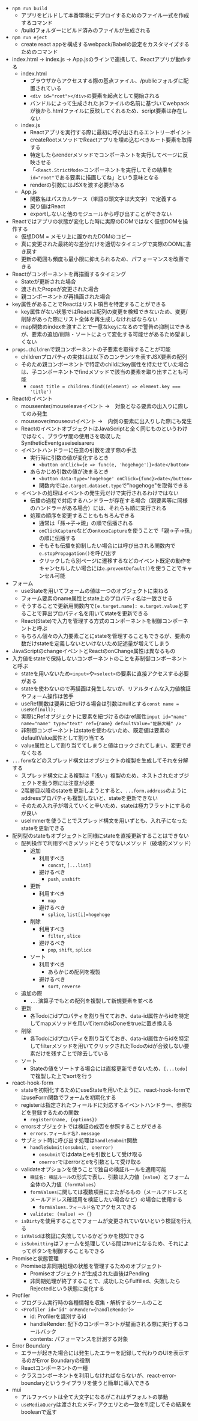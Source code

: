 - `npm run build`
  - アプリをビルドして本番環境にデプロイするためのファイル一式を作成するコマンド
  - /buildフォルダーにビルド済みのファイルが生成される
- `npm run eject`
  - create react appを構成するwebpack/Babelの設定をカスタマイズするためのコマンド
- index.html → index.js → App.jsのラインで連携して、Reactアプリが動作する
  - index.html
    - ブラウザからアクセスする際の基点ファイル、/publicフォルダに配置されている
    - `<div id="root"></div>`の要素を起点として開始される
    - バンドルによって生成された.jsファイルの名前に基づいてwebpackが後から.htmlファイルに反映してくれるため、script要素は存在しない
  - index.js
    - Reactアプリを実行する際に最初に呼び出されるエントリーポイント
    - createRootメソッドでReactアプリを埋め込むべきルート要素を取得する
    - 特定したらrenderメソッドでコンポーネントを実行してページに反映させる
    - 「`<React.StrictMode>`コンポーネントを実行してその結果を`id="root"`である要素に描画してね」という意味となる
    - renderの引数にはJSXを渡す必要がある
  - App.js
    - 関数名はパスカルケース（単語の頭文字は大文字）で定義する
    - 戻り値はReact
    - exportしないと他のモジュールから呼び出すことができない
- Reactではアプリの状態が変化した時に実際のDOMではなく仮想DOMを操作する
  - 仮想DOM = メモリ上に置かれたDOMのコピー
  - 真に変更された最終的な差分だけを適切なタイミングで実際のDOMに書き戻す
  - 更新の範囲も頻度も最小限に抑えられるため、パフォーマンスを改善できる
- Reactがコンポーネントを再描画するタイミング
  - Stateが更新された場合
  - 渡されたPropsが変更された場合
  - 親コンポーネントが再描画された場合
- key属性があることでReactはリスト項目を特定することができる
  - key属性がない状態ではReactは配列の変更を検知できないため、変更/削除があった際にリスト全体を再生成しなければならない
  - map関数のindexを渡すことで一意なkeyになるので警告の抑制はできるが、要素の追加/削除・ソートによって変化する可能せがあるため望ましくない
- `props.children`で親コンポーネントの子要素を取得することが可能
  - childrenプロパティの実体はは以下のコンテンツを表すJSX要素の配列
  - そのため親コンポーネントで特定のchildにkey属性を持たせていた場合は、子コンポーネントでfindメソッドで該当の要素を取り出すことも可能
    - `const title = children.find((element) => element.key === 'title')`
- Reactのイベント
  - mouseenter/mouseleaveイベント →　対象となる要素の出入りに際してのみ発生
  - mouseover/mouseoutイベント →　内側の要素に出入りした際にも発生
  - ReactのイベントオブジェクトはJavaScriptと全く同じものというわけではなく、ブラウザ間の使用さを吸収したSyntheticEventgaseiseisareru
  - イベントハンドラーに任意の引数を渡す際の手法
    - 実行時に引数の値が変化するとき
      - `<button onClick={e => func(e, 'hogehoge')}>date</button>`
    - あらかじめ引数の値が決まるとき
      - `<button data-type='hogehoge' onClick={func}>date</button>`
      - 関数内では`e.target.dataset.type`で"hogehoge"を取得できる
  - イベントの処理はイベントの発生元だけで実行されるわけではない
    - 伝播の過程で対応するハンドラーが存在する場合（親要素等に同様のハンドラーがある場合）には、それらも順に実行される
    - 処理の順序を変更することももちろんできる
      - 通常は「孫→子→親」の順で伝播される
      - `onClickCapture`などの`onXxxxCapture`を使うことで「親→子→孫」の順に伝播する
      - そもそも伝播を抑制したい場合には呼び出される関数内で`e.stopPropagation()`を呼び出す
      - クリックしたら別ページに遷移するなどのイベント既定の動作をキャンセルしたい場合には`e.preventDefault()`を使うことでキャンセル可能
- フォーム
  - useStateを用いてフォームの値は一つのオブジェクトに束ねる
  - フォーム要素のname属性とstate上のプロパティ名は一致させる
  - そうすることで更新用関数内で`[e.target.name]: e.target.value`とすることで算出プロパティ名を用いてstateを更新できる
  - React(State)で入力を管理する方式のコンポーネントを制御コンポーネントと呼ぶ
  - もちろん個々の入力要素ごとにstateを管理することもできるが、要素の数だけstateを定義しないといけないため記述量が増えてしまう
- JavaScriptのchangeイベントとReactのonChange属性は異なるもの
- 入力値をstateで保持しないコンポーネントのことを非制御コンポーネントと呼ぶ
  - stateを用いないため`<input>`や`<select>`の要素に直接アクセスする必要がある
  - stateを使わないので再描画は発生しないが、リアルタイムな入力値検証やフォーム操作は苦手
  - useRef関数は要素に紐づける場合は引数はnullとする`const name = useRef(null);`
  - 実際にRefオブジェクトに要素を紐づけるのはref属性`input id="name" name="name" type="text" ref={name} defaultValue="佐藤大輔" />`
  - 非制御コンポーネントはstateを使わないため、既定値は要素のdefaultValue属性として割り当てる
  - value属性として割り当ててしまうと値はロックされてしまい、変更できなくなる
- `...form`などのスプレッド構文はオブジェクトの複製を生成してそれを分解する
  - スプレッド構文による複製は「浅い」複製のため、ネストされたオブジェクトを扱う際には注意が必要
  - 2階層目以降のstateを更新しようとすると、`...form.address`のようにaddressプロパティも複製しないと、stateを更新できない
  - そのため入れ子が増えていくと辛いため、stateは極力フラットにするのが良い
  - useImmerを使うことでスプレッド構文を用いずとも、入れ子になったstateを更新できる
- 配列型のstateもオブジェクトと同様にstateを直接更新することはできない
  - 配列操作で利用すべきメソッドとそうでないメソッド（破壊的メソッド）
    - 追加
      - 利用すべき
        - `concat`, `[...list]`
      - 避けるべき
        - `push`, `unshift`
    - 更新
      - 利用すべき
        - `map`
      - 避けるべき
        - `splice`, `list[i]=hogehoge`
    - 削除
      - 利用すべき
        - `filter`, `slice`
      - 避けるべき
        - `pop`, `shift`, `splice`
    - ソート
      - 利用すべき
        - あらかじめ配列を複製
      - 避けるべき
        - `sort`, `reverse`
  - 追加の際
    - `...`演算子でもとの配列を複製して新規要素を並べる
  - 更新
    - 各Todoにidプロパティを割り当てておき、data-id属性からidを特定してmapメソッドを用いてitemのisDoneをtrueに置き換える
  - 削除
    - 各Todoにidプロパティを割り当てておき、data-id属性からidを特定してfilterメソッドを用いてクリックされたTodoのidが合致しない要素だけを残すことで除去している
  - ソート
    - Stateの値をソートする場合には直接更新できないため、`[...todo]`で複製した上でsortを行う
- react-hook-form
  - stateを初期化するためにuseStateを用いたように、react-hook-formではuseForm関数でフォームを初期化する
  - registerは指定されたフィールドに対応するイベントハンドラー、参照などを登録するための関数
    - `register(name, {options})`
  - errorsオブジェクトでは検証の成否を参照することができる
    - `errors.フィールド名?.message`
  - サブミット時に呼び出す処理は`handleSubmit`関数
    - `handleSubmit(onsubmit, onerror)`
      - `onsubmit`ではdataとeを引数として受け取る
      - `onerror`ではerrorとeを引数として受け取る
  - validateオプションを使うことで独自の検証ルールを適用可能
    - `検証名: 検証ルール`の形式で表し、引数は入力値（`value`）とフォーム全体の入力値（`formValues`）
    - `formValues`に関しては複数項目にまたがるもの（メールアドレスとメールアドレス確認用を検証したい場合など）の場合に使用する
      - `formValues.フィールド名`でアクセスできる
    - `validate: (value) => {}`
  - `isDirty`を使用することでフォームが変更されていないという検証を行える
  - `isValid`は検証に失敗しているかどうかを検知できる
  - `isSubmitting`はフォームを処理している間はtrueになるため、それによってボタンを制御することもできる
- Promiseと状態管理
  - Promiseは非同期処理の状態を管理するためのオブジェクト
    - Promiseオブジェクトが生成された直後はPending
    - 非同期処理が終了することで、成功したらFulfilled、失敗したらRejectedという状態に変化する
- Profiler
  - プログラム実行時の各種情報を収集・解析するツールのこと
  - `<Profiler id="id" onRender={handleRender}>`
    - id: Profilerを識別するid
    - handleRender: 配下のコンポーネントが描画される際に実行するコールバック
    - contents: パフォーマンスを計測する対象
- Error Boundary
  - エラーが起きた場合には発生したエラーを記録して代わりのUIを表示するのがError Boundaryの役割
  - Reactコンポーネントの一種
  - クラスコンポーネントを利用しなければならないが、react-error-boundaryというライブラリを使うと簡単に導入できる
- mui
  - アルファベットは全て大文字になるがこれはデフォルトの挙動
  - `useMediaQuery`は渡されたメディアクエリとの一致を判定してその結果をbooleanで返す